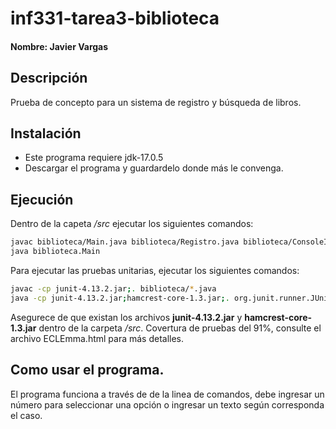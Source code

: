 # inf331-tarea3-biblioteca
#### Nombre: Javier Vargas

## Descripción
Prueba de concepto para un sistema de registro y búsqueda de libros. 

## Instalación
- Este programa requiere jdk-17.0.5
- Descargar el programa y guardardelo donde más le convenga.

## Ejecución
Dentro de la capeta */src* ejecutar los siguientes comandos:
```sh
javac biblioteca/Main.java biblioteca/Registro.java biblioteca/ConsoleInput.java  
java biblioteca.Main
```
Para ejecutar las pruebas unitarias, ejecutar los siguientes comandos:
```sh
javac -cp junit-4.13.2.jar;. biblioteca/*.java   
java -cp junit-4.13.2.jar;hamcrest-core-1.3.jar;. org.junit.runner.JUnitCore  biblioteca.RegistroTest
```
Asegurece de que existan los archivos **junit-4.13.2.jar** y **hamcrest-core-1.3.jar**  dentro de la carpeta */src*.
Covertura de pruebas del 91%, consulte el archivo ECLEmma.html para más detalles.
## Como usar el programa.
El programa funciona a través de de la linea de comandos, debe ingresar un número para seleccionar una opción o ingresar un texto según corresponda el caso.

